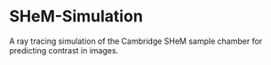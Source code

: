 # SHeM-Simulation
A ray tracing simulation of the Cambridge SHeM sample chamber for predicting contrast in images.
